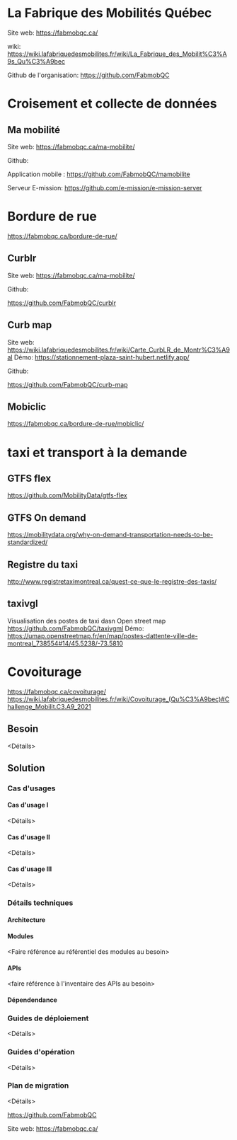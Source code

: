 # La Fabrique des Mobilités Québec


Site web: https://fabmobqc.ca/


wiki: https://wiki.lafabriquedesmobilites.fr/wiki/La_Fabrique_des_Mobilit%C3%A9s_Qu%C3%A9bec

Github de l'organisation: https://github.com/FabmobQC

# Croisement et collecte de données
## Ma mobilité

Site web: https://fabmobqc.ca/ma-mobilite/

Github: 

Application mobile : https://github.com/FabmobQC/mamobilite

Serveur E-mission: https://github.com/e-mission/e-mission-server

# Bordure de rue
https://fabmobqc.ca/bordure-de-rue/


## Curblr

Site web: https://fabmobqc.ca/ma-mobilite/

Github: 

 https://github.com/FabmobQC/curblr

## Curb map

Site web: https://wiki.lafabriquedesmobilites.fr/wiki/Carte_CurbLR_de_Montr%C3%A9al
Démo: https://stationnement-plaza-saint-hubert.netlify.app/

Github: 

https://github.com/FabmobQC/curb-map

## Mobiclic
https://fabmobqc.ca/bordure-de-rue/mobiclic/

# taxi et transport à la demande
## GTFS flex
https://github.com/MobilityData/gtfs-flex

## GTFS On demand
https://mobilitydata.org/why-on-demand-transportation-needs-to-be-standardized/

## Registre du taxi
http://www.registretaximontreal.ca/quest-ce-que-le-registre-des-taxis/

## taxivgl
Visualisation des postes de taxi dasn Open street map
https://github.com/FabmobQC/taxivgml
Démo: https://umap.openstreetmap.fr/en/map/postes-dattente-ville-de-montreal_738554#14/45.5238/-73.5810

# Covoiturage
https://fabmobqc.ca/covoiturage/
https://wiki.lafabriquedesmobilites.fr/wiki/Covoiturage_(Qu%C3%A9bec)#Challenge_Mobilit.C3.A9_2021


## Besoin
<Détails>
## Solution
### Cas d'usages
#### Cas d'usage I
<Détails>
#### Cas d'usage II
<Détails>
#### Cas d'usage III
<Détails>
### Détails techniques
#### Architecture  
#### Modules
<Faire référence au référentiel des modules au besoin>
#### APIs
<faire référence à l'inventaire des APIs au besoin>
#### Dépendendance
### Guides de déploiement
<Détails>
### Guides d'opération
<Détails>
### Plan de migration
<Détails>

https://github.com/FabmobQC

Site web: https://fabmobqc.ca/

